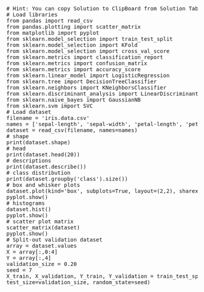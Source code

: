 <pre class="file" data-target="clipboard">
# Hint: You can copy Solution to ClipBoard from Solution Tab
# Load libraries
from pandas import read_csv
from pandas.plotting import scatter_matrix
from matplotlib import pyplot
from sklearn.model_selection import train_test_split
from sklearn.model_selection import KFold
from sklearn.model_selection import cross_val_score
from sklearn.metrics import classification_report
from sklearn.metrics import confusion_matrix
from sklearn.metrics import accuracy_score
from sklearn.linear_model import LogisticRegression
from sklearn.tree import DecisionTreeClassifier
from sklearn.neighbors import KNeighborsClassifier
from sklearn.discriminant_analysis import LinearDiscriminantAnalysis
from sklearn.naive_bayes import GaussianNB
from sklearn.svm import SVC
# Load dataset
filename = 'iris.data.csv'
names = ['sepal-length', 'sepal-width', 'petal-length', 'petal-width', 'class']
dataset = read_csv(filename, names=names)
# shape
print(dataset.shape)
# head
print(dataset.head(20))
# descriptions
print(dataset.describe())
# class distribution
print(dataset.groupby('class').size())
# box and whisker plots
dataset.plot(kind='box', subplots=True, layout=(2,2), sharex=False, sharey=False)
pyplot.show()
# histograms
dataset.hist()
pyplot.show()
# scatter plot matrix
scatter_matrix(dataset)
pyplot.show()
# Split-out validation dataset
array = dataset.values
X = array[:,0:4]
Y = array[:,4]
validation_size = 0.20
seed = 7
X_train, X_validation, Y_train, Y_validation = train_test_split(X, Y,
test_size=validation_size, random_state=seed)


</pre>
